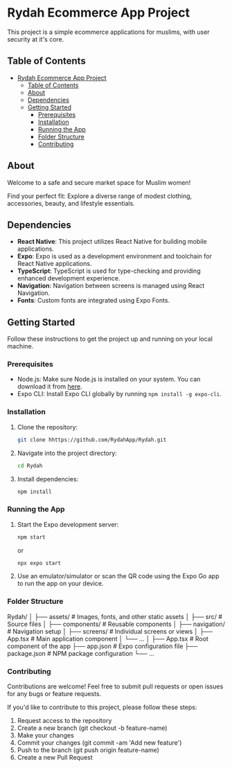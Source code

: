 # Rydah Ecommerce App Project

This project is a simple ecommerce applications for muslims, with user security at it's core.

## Table of Contents

- [Rydah Ecommerce App Project](#rydah-ecommerce-app-project)
  - [Table of Contents](#table-of-contents)
  - [About](#about)
  - [Dependencies](#dependencies)
  - [Getting Started](#getting-started)
    - [Prerequisites](#prerequisites)
    - [Installation](#installation)
    - [Running the App](#running-the-app)
    - [Folder Structure](#folder-structure)
    - [Contributing](#contributing)

## About

Welcome to a safe and secure market space for Muslim women!

Find your perfect fit: Explore a diverse range of modest clothing, accessories, beauty, and lifestyle essentials.

## Dependencies

- **React Native**: This project utilizes React Native for building mobile applications.
- **Expo**: Expo is used as a development environment and toolchain for React Native applications.
- **TypeScript**: TypeScript is used for type-checking and providing enhanced development experience.
- **Navigation**: Navigation between screens is managed using React Navigation.
- **Fonts**: Custom fonts are integrated using Expo Fonts.

## Getting Started

Follow these instructions to get the project up and running on your local machine.

### Prerequisites

- Node.js: Make sure Node.js is installed on your system. You can download it from [here](https://nodejs.org/).
- Expo CLI: Install Expo CLI globally by running `npm install -g expo-cli`.

### Installation

1. Clone the repository:
   ```bash
   git clone hhttps://github.com/RydahApp/Rydah.git
   ```
2. Navigate into the project directory:
   ```bash
   cd Rydah
   ```
3. Install dependencies:
   ```bash
   npm install
   ```

### Running the App

1. Start the Expo development server:
   ```bash
   npm start
   ```
   or
   ```bash
   npx expo start
   ```
2. Use an emulator/simulator or scan the QR code using the Expo Go app to run the app on your device.

### Folder Structure

Rydah/
│
├── assets/ # Images, fonts, and other static assets
│
├── src/ # Source files
│ ├── components/ # Reusable components
│ ├── navigation/ # Navigation setup
│ ├── screens/ # Individual screens or views
│ ├── App.tsx # Main application component
│ └── ...
│
├── App.tsx # Root component of the app
├── app.json # Expo configuration file
├── package.json # NPM package configuration
└── ...

### Contributing

Contributions are welcome! Feel free to submit pull requests or open issues for any bugs or feature requests.

If you'd like to contribute to this project, please follow these steps:

1. Request access to the repository
2. Create a new branch (git checkout -b feature-name)
3. Make your changes
4. Commit your changes (git commit -am 'Add new feature')
5. Push to the branch (git push origin feature-name)
6. Create a new Pull Request
